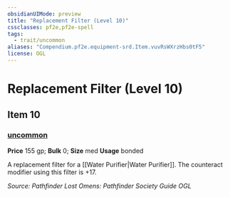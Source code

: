 ```yaml
---
obsidianUIMode: preview
title: "Replacement Filter (Level 10)"
cssclasses: pf2e,pf2e-spell
tags:
  - trait/uncommon
aliases: "Compendium.pf2e.equipment-srd.Item.vuvRsWXrzHbs0tF5"
license: OGL
---
```

# Replacement Filter (Level 10)
## Item 10
### [uncommon](uncommon "Uncommon Rarity Trait")


**Price** 155 gp; 
**Bulk** 0; **Size** med
**Usage** bonded

A replacement filter for a [[Water Purifier|Water Purifier]]. The counteract modifier using this filter is +17.

*Source: Pathfinder Lost Omens: Pathfinder Society Guide*
*OGL*